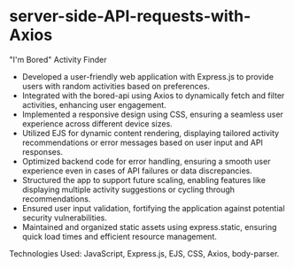 # server-side-API-requests-with-Axios
"I'm Bored" Activity Finder <br>
<ul>
  <li>Developed a user-friendly web application with Express.js to provide users with random activities based on preferences. </li>
  <li>Integrated with the bored-api using Axios to dynamically fetch and filter activities, enhancing user engagement.</li>
  <li>Implemented a responsive design using CSS, ensuring a seamless user experience across different device sizes.</li>
  <li>Utilized EJS for dynamic content rendering, displaying tailored activity recommendations or error messages based on user input and API responses.</li>
  <li>Optimized backend code for error handling, ensuring a smooth user experience even in cases of API failures or data discrepancies.</li>
  <li>Structured the app to support future scaling, enabling features like displaying multiple activity suggestions or cycling through recommendations.</li>
  <li>Ensured user input validation, fortifying the application against potential security vulnerabilities.</li>
  <li>Maintained and organized static assets using express.static, ensuring quick load times and efficient resource management.</li>
</ul>
Technologies Used: JavaScript, Express.js, EJS, CSS, Axios, body-parser.








